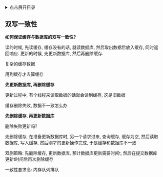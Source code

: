 <details>
<summary>点击展开目录</summary>
<!-- TOC -->

- [双写一致性](#双写一致性)

<!-- /TOC -->
</details>

## 双写一致性

**如何保证缓存与数据库的双写一致性?**

读的时候, 先读缓存, 缓存没有的话, 就读数据库, 然后取出数据后放入缓存, 同时返回响应.
更新的时候, 先更新数据库, 然后再删除缓存.

复杂的缓存数据

用到缓存才去算缓存

**先更新数据库, 再删除缓存**

更新过程中, 有个线程来读取数据的话就会读到缓存, 这是旧数据

缓存删除失败, 数据不一致怎么办


**先删除缓存, 再更新数据库**

删除失败更新吗?

先删除缓存, 在准备更新数据库时, 另一个请求过来, 查询缓存, 缓存为空, 然后读取数据库, 写入缓存, 然后刚才的更新操作完成, 于是缓存和数据库不一致

双删策略: 先删除缓存, 更新数据库, 预计数据库更新需要时间t, 然后在提交数据库更新t时间后再次删除缓存

一致性要求高: 内存队列排队
